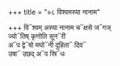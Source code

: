 +++
title = "०८ विश्वमस्या नानाम"

+++
वि᳓श्वम् अस्या नानाम च᳓क्षसे ज᳓गज्  
ज्यो᳓तिष् कृणोति सून᳓री  
अ᳓प द्वे᳓षो मघो᳓नी दुहिता᳓ दिव᳓  
उषा᳓ उछद् अ᳓प स्रि᳓धः